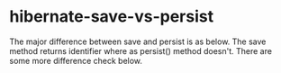 # hibernate-save-vs-persist
The major difference between save and persist is as below.
The save method returns identifier where as persist() method doesn't. There are some more difference check below.
